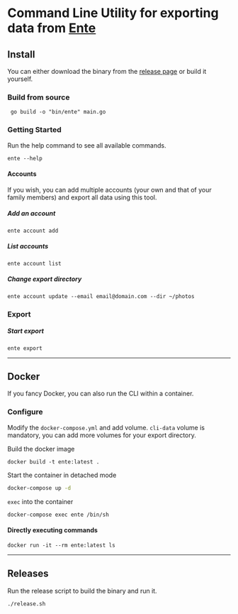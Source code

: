 # Command Line Utility for exporting data from [Ente](https://ente.io)

## Install

You can either download the binary from the [release page](https://github.com/ente-io/cli/releases) or build it yourself.

### Build from source

```shell
 go build -o "bin/ente" main.go
```

### Getting Started

Run the help command to see all available commands.
```shell
ente --help
```

#### Accounts
If you wish, you can add multiple accounts (your own and that of your family members) and export all data using this tool.

##### Add an account
```shell
ente account add
```

##### List accounts
```shell
ente account list
```
  
##### Change export directory
```shell
ente account update --email email@domain.com --dir ~/photos 
```

### Export
##### Start export
```shell
ente export
```

---

## Docker

If you fancy Docker, you can also run the CLI within a container.

### Configure

Modify the `docker-compose.yml` and add volume.
``cli-data`` volume is mandatory, you can add more volumes for your export directory.

Build the docker image
```shell
docker build -t ente:latest .
```

Start the container in detached mode
```bash 
docker-compose up -d
```

`exec` into the container
```shell
docker-compose exec ente /bin/sh
```
  
    
#### Directly executing commands

```shell
docker run -it --rm ente:latest ls 
```

---

## Releases

Run the release script to build the binary and run it.

```shell
./release.sh
```


